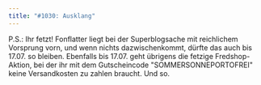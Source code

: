 ```yaml
---
title: "#1030: Ausklang"
---
```


P.S.: 
Ihr fetzt! Fonflatter liegt bei der Superblogsache mit reichlichem Vorsprung vorn, und wenn nichts dazwischenkommt, dürfte das auch bis 17.07. so bleiben.
Ebenfalls bis 17.07. geht übrigens die fetzige Fredshop-Aktion, bei der ihr mit dem Gutscheincode "SOMMERSONNEPORTOFREI" keine Versandkosten zu zahlen braucht.
Und so.

